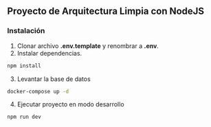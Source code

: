 ## Proyecto de Arquitectura Limpia con NodeJS

### Instalación

1. Clonar archivo **.env.template** y renombrar a **.env**.
2. Instalar dependencias.
```bash
npm install
```
3. Levantar la base de datos
```bash
docker-compose up -d
```

4. Ejecutar proyecto en modo desarrollo
```bash
npm run dev
```

